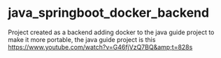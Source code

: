 # java_springboot_docker_backend
Project created as a backend adding docker to the java guide project to make it more portable, the java guide project is this  https://www.youtube.com/watch?v=G46fjVzQ7BQ&amp;t=828s
